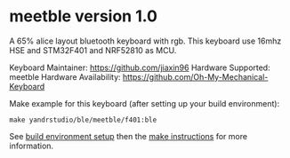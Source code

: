 meetble version 1.0
===

A 65% alice layout bluetooth keyboard with rgb.
This keyboard use 16mhz HSE and STM32F401 and NRF52810 as MCU.

Keyboard Maintainer: https://github.com/jiaxin96
Hardware Supported: meetble
Hardware Availability: https://github.com/Oh-My-Mechanical-Keyboard 

Make example for this keyboard (after setting up your build environment):

    make yandrstudio/ble/meetble/f401:ble

See [build environment setup](https://docs.qmk.fm/#/getting_started_build_tools) then the [make instructions](https://docs.qmk.fm/#/getting_started_make_guide) for more information.

